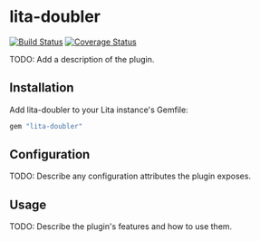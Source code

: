 # lita-doubler

[![Build Status](https://travis-ci.org/varinliali/lita-doubler.png?branch=master)](https://travis-ci.org/varinliali/lita-doubler)
[![Coverage Status](https://coveralls.io/repos/varinliali/lita-doubler/badge.png)](https://coveralls.io/r/varinliali/lita-doubler)

TODO: Add a description of the plugin.

## Installation

Add lita-doubler to your Lita instance's Gemfile:

``` ruby
gem "lita-doubler"
```

## Configuration

TODO: Describe any configuration attributes the plugin exposes.

## Usage

TODO: Describe the plugin's features and how to use them.
